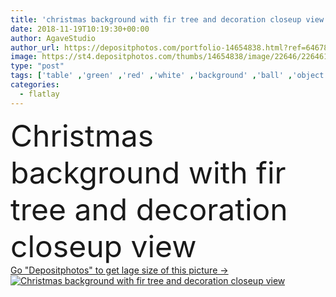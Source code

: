 ```yaml
---
title: 'christmas background with fir tree and decoration closeup view'
date: 2018-11-19T10:19:30+00:00
author: AgaveStudio
author_url: https://depositphotos.com/portfolio-14654838.html?ref=64678756
image: https://st4.depositphotos.com/thumbs/14654838/image/22646/226461246/api_thumb_450.jpg?forcejpeg=true
type: "post"
tags: ['table' ,'green' ,'red' ,'white' ,'background' ,'ball' ,'object' ,'backgrounds' ,'space' ,'gift' ,'shiny' ,'celebration' ,'christmas' ,'decoration' ,'decorative' ,'holiday' ,'present' ,'xmas' ,'bright' ,'new' ,'decor' ,'gold' ,'season' ,'wooden' ,'board' ,'tree' ,'pattern' ,'dark' ,'branch' ,'card' ,'frame' ,'retro' ,'rustic' ,'vintage' ,'ornament' ,'symbol' ,'snow' ,'star' ,'winter' ,'year' ,'merry' ,'blank' ,'text' ,'fir' ,'wood' ,'bauble' ,'brochure' ,'mockup' ,'flatlay' ]
categories: 
  - flatlay
---
```

<div aling="center">
            <font size="60"> Christmas background with fir tree and decoration closeup view</font>   
</div>
<div>
    <a href='https://st4.depositphotos.com/thumbs/14654838/image/22646/226461246/api_thumb_450.jpg?forcejpeg=true?ref=64678756' target=_blank > Go "Depositphotos" to get lage size of this picture ->
        <img href='https://st4.depositphotos.com/thumbs/14654838/image/22646/226461246/api_thumb_450.jpg?forcejpeg=true?ref=64678756' src='https://st4.depositphotos.com/14654838/22646/i/950/depositphotos_226461246-stock-photo-christmas-background-fir-tree-decoration.jpg?forcejpeg=true' alt='Christmas background with fir tree and decoration closeup view' >
    </a>
</div>
